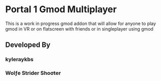 # Portal 1 Gmod Multiplayer
 This is a work in progress gmod addon that will allow for anyone to play gmod in VR or on flatscreen with friends or in singleplayer using gmod

## Developed By
### kyleraykbs
### Wolƒe Strider Shoσter
